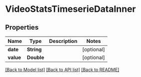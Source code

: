 # VideoStatsTimeserieDataInner

## Properties
Name | Type | Description | Notes
------------ | ------------- | ------------- | -------------
**date** | **String** |  | [optional] 
**value** | **Double** |  | [optional] 

[[Back to Model list]](../README.md#documentation-for-models) [[Back to API list]](../README.md#documentation-for-api-endpoints) [[Back to README]](../README.md)


